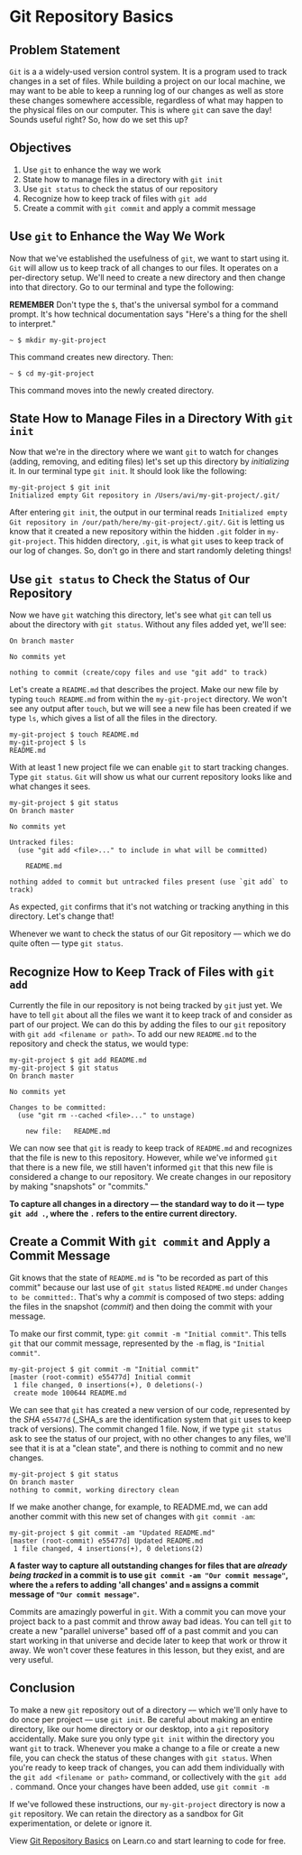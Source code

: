 # Git Repository Basics

## Problem Statement
`Git` is a a widely-used version control system. It is a program used to track
changes in a set of files. While building a project on our local machine, we
may want to be able to keep a running log of our changes as well as store these
changes somewhere accessible, regardless of what may happen to the physical files
on our computer. This is where `git` can save the day! Sounds useful right? So,
how do we set this up?

## Objectives

1. Use `git` to enhance the way we work
2. State how to manage files in a directory with `git init`
3. Use `git status` to check the status of our repository
4. Recognize how to keep track of files with `git add`
5. Create a commit with `git commit` and apply a commit message

## Use `git` to Enhance the Way We Work

Now that we've established the usefulness of `git`, we want to start using it.
`Git` will allow us to keep track of all changes to our files. It operates
on a per-directory setup. We'll need to create a new directory and then change into
that directory. Go to our terminal and type the following:

**REMEMBER** Don't type the `$`, that's the universal symbol for a command prompt.
It's how technical documentation says "Here's a thing for the shell to interpret."

```
~ $ mkdir my-git-project
```

This command creates new directory. Then:

```
~ $ cd my-git-project
```

This command moves into the newly created directory.

## State How to Manage Files in a Directory With `git init`

Now that we're in the directory where we want `git` to watch for changes (adding,
removing, and editing files) let's set up this directory by _initializing_ it.
In our terminal type `git init`. It should look like the following:

```
my-git-project $ git init
Initialized empty Git repository in /Users/avi/my-git-project/.git/
```

After entering `git init`, the output in our terminal reads `Initialized empty Git repository in /our/path/here/my-git-project/.git/`. `Git` is letting us know that it created
a new repository within the hidden `.git` folder in `my-git-project`. This hidden
directory, `.git`, is what `git` uses to keep track of our log of changes. So, don't
go in there and start randomly deleting things!

## Use `git status` to Check the Status of Our Repository 

Now we have `git` watching this directory, let's see what `git` can tell us about
the directory with `git status`. Without any files added yet, we'll see:

```
On branch master

No commits yet

nothing to commit (create/copy files and use "git add" to track)
```

Let's create a `README.md` that describes the project. Make our new file by
typing `touch README.md` from within the `my-git-project` directory. We won't
see any output after `touch`, but we will see a new file has been created if
we type `ls`, which gives a list of all the files in the directory.

```
my-git-project $ touch README.md
my-git-project $ ls
README.md
```

With at least 1 new project file we can enable `git` to start tracking changes.
Type `git status`. `Git` will show us what our current repository looks like
and what changes it sees.

```
my-git-project $ git status
On branch master

No commits yet

Untracked files:
  (use "git add <file>..." to include in what will be committed)

	README.md

nothing added to commit but untracked files present (use `git add` to track)
```

As expected, `git` confirms that it's not watching or tracking anything in this
directory. Let's change that!

Whenever we want to check the status of our Git repository –– which
we do quite often –– type `git status`. 

## Recognize How to Keep Track of Files with `git add`

Currently the file in our repository is not being tracked by `git` just yet.
We have to tell `git` about all the files we want it to keep track
of and consider as part of our project. We can do this by adding the files
to our `git` repository with `git add <filename or path>`. To add our new
`README.md` to the repository and check the status, we would type:

```
my-git-project $ git add README.md
my-git-project $ git status
On branch master

No commits yet

Changes to be committed:
  (use "git rm --cached <file>..." to unstage)

	new file:   README.md
```

We can now see that `git` is ready to keep track of `README.md` and recognizes
that the file is new to this repository. However, while we've informed `git` that
there is a new file, we still haven't informed `git` that this new file is
considered a change to our repository. We create changes in our repository
by making "snapshots" or "commits."

**To capture all changes in a directory –– the standard way to do it –– type `git add .`, where the `.` refers to the entire current directory.**

## Create a Commit With `git commit` and Apply a Commit Message

Git knows that the state of `README.md` is "to be recorded as part of this commit"
because our last use of `git status` listed `README.md` under `Changes to be committed:`.
That's why a _commit_ is composed of two steps: adding the files in the snapshot
(_commit_) and then doing the commit with your message.

To make our first commit, type: `git commit -m "Initial commit"`. This tells
`git` that our commit message, represented by the `-m` flag, is `"Initial commit"`.

```
my-git-project $ git commit -m "Initial commit"
[master (root-commit) e55477d] Initial commit
 1 file changed, 0 insertions(+), 0 deletions(-)
 create mode 100644 README.md
```

We can see that `git` has created a new version of our code, represented by the
_SHA_ `e55477d` (_SHA_s are the identification system that `git` uses to keep track
of versions). The commit changed 1 file. Now, if we type `git status` ask to
see the status of our project, with no other changes to any files, we'll see
that it is at a "clean state", and there is nothing to commit and no new changes.

```
my-git-project $ git status
On branch master
nothing to commit, working directory clean
```
If we make another change, for example, to README.md, we can add another commit 
with this new set of changes with `git commit -am`:

```
my-git-project $ git commit -am "Updated README.md"
[master (root-commit) e55477d] Updated README.md
 1 file changed, 4 insertions(+), 0 deletions(2)
```

**A faster way to capture all outstanding changes for files that are _already being tracked_ in a commit is to use
`git commit -am "Our commit message"`, where the `a` refers to adding 'all changes'
and `m` assigns a commit message of `"Our commit message"`.**

Commits are amazingly powerful in `git`. With a commit you can move your project
back to a past commit and throw away bad ideas. You can tell `git` to create a new
"parallel universe" based off of a past commit and you can start working in that
universe and decide later to keep that work or throw it away. We won't cover
these features in this lesson, but they exist, and are very useful.

## Conclusion

To make a new `git` repository out of a directory –– which we'll only have to
do once per project –– use `git init`. Be careful about making an entire directory,
like our home directory or our desktop, into a `git` repository accidentally. Make
sure you only type `git init` within the directory you want `git` to track. Whenever
you make a change to a file or create a new file, you can check the status of these
changes with `git status`. When you're ready to keep track of changes, you can
add them individually with the `git add <filename or path>` command, or collectively
with the `git add .` command. Once your changes have been added, use `git commit -m`

If we've followed these instructions, our `my-git-project` directory is now a `git`
repository. We can retain the directory as a sandbox for Git experimentation, or
delete or ignore it.

<p class='util--hide'>View <a href='https://learn.co/lessons/git-basics-readme'>Git Repository Basics</a> on Learn.co and start learning to code for free.</p>
